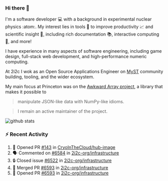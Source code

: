 ### Hi there 👋 

I'm a software developer 💻 with a background in experimental nuclear physics :atom:. My interest lies in tools :wrench: to improve productivity :chart_with_upwards_trend: and scientific insight :telescope:, including rich documentation 📚, interactive computing 🧮, and more! 

I have experience in many aspects of software engineering, including game design, full-stack web development, and high-performance numeric computing. 

At 2i2c I wok as an Open Source Applications Engineer on [MyST](https://github.com/jupyter-book/mystmd) community building, tooling, and the wider ecosystem. 

My main focus at Princeton was on the [Awkward Array project](awkward-array.org/), a library that makes it possible to 
> manipulate JSON-like data with NumPy-like idioms.

> I remain an active maintainer of the project. 

![github stats](https://github-readme-stats.vercel.app/api?username=agoose77&show_icons=true&hide_rank=true&hide_title=true&bg_color=30,e76445,904e95&text_color=efe3ec&icon_color=efe3ec)
<!--
**agoose77/agoose77** is a ✨ _special_ ✨ repository because its `README.md` (this file) appears on your GitHub profile.

Here are some ideas to get you started:

- 🔭 I’m currently working on ...
- 🌱 I’m currently learning ...
- 👯 I’m looking to collaborate on ...
- 🤔 I’m looking for help with ...
- 💬 Ask me about ...
- 📫 How to reach me: ...
- 😄 Pronouns: ...
- ⚡ Fun fact: ...
-->

### :zap: Recent Activity

<!--START_SECTION:activity-->
1. 💪 Opened PR [#143](https://github.com/CryoInTheCloud/hub-image/pull/143) in [CryoInTheCloud/hub-image](https://github.com/CryoInTheCloud/hub-image)
2. 🗣 Commented on [#6584](https://github.com/2i2c-org/infrastructure/pull/6584#issuecomment-3209652338) in [2i2c-org/infrastructure](https://github.com/2i2c-org/infrastructure)
3. 🔒 Closed issue [#6522](https://github.com/2i2c-org/infrastructure/issues/6522) in [2i2c-org/infrastructure](https://github.com/2i2c-org/infrastructure)
4. 🎉 Merged PR [#6593](https://github.com/2i2c-org/infrastructure/pull/6593) in [2i2c-org/infrastructure](https://github.com/2i2c-org/infrastructure)
5. 💪 Opened PR [#6593](https://github.com/2i2c-org/infrastructure/pull/6593) in [2i2c-org/infrastructure](https://github.com/2i2c-org/infrastructure)
<!--END_SECTION:activity-->
